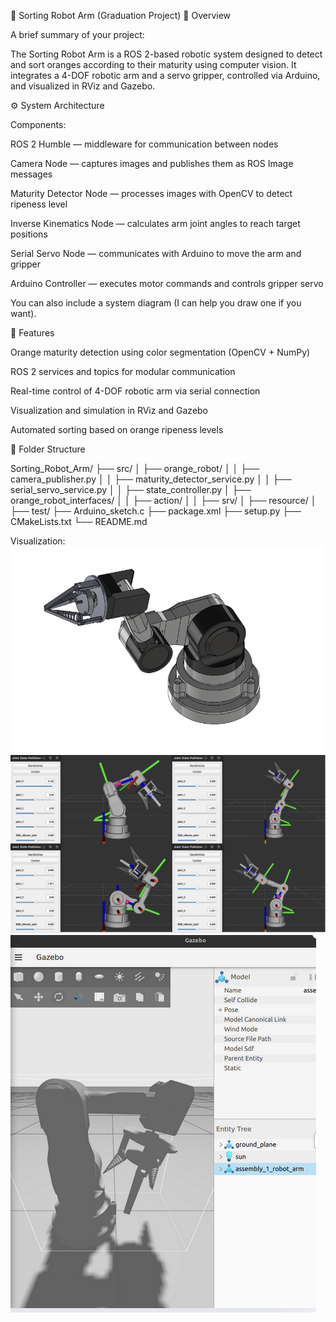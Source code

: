 🦾 Sorting Robot Arm (Graduation Project)
🎯 Overview

A brief summary of your project:

The Sorting Robot Arm is a ROS 2-based robotic system designed to detect and sort oranges according to their maturity using computer vision. It integrates a 4-DOF robotic arm and a servo gripper, controlled via Arduino, and visualized in RViz and Gazebo.

⚙️ System Architecture

Components:

ROS 2 Humble — middleware for communication between nodes

Camera Node — captures images and publishes them as ROS Image messages

Maturity Detector Node — processes images with OpenCV to detect ripeness level

Inverse Kinematics Node — calculates arm joint angles to reach target positions

Serial Servo Node — communicates with Arduino to move the arm and gripper

Arduino Controller — executes motor commands and controls gripper servo

You can also include a system diagram (I can help you draw one if you want).

🧠 Features

Orange maturity detection using color segmentation (OpenCV + NumPy)

ROS 2 services and topics for modular communication

Real-time control of 4-DOF robotic arm via serial connection

Visualization and simulation in RViz and Gazebo

Automated sorting based on orange ripeness levels

🧩 Folder Structure

Sorting_Robot_Arm/
├── src/
│   ├── orange_robot/
│   │   ├── camera_publisher.py
│   │   ├── maturity_detector_service.py
│   │   ├── serial_servo_service.py
│   │   ├── state_controller.py
│   ├── orange_robot_interfaces/
│   │   ├── action/
│   │   ├── srv/
│   ├── resource/
│   ├── test/
├── Arduino_sketch.c
├── package.xml
├── setup.py
├── CMakeLists.txt
└── README.md

Visualization:
![alt text](image-1.png)
![alt text](image.png)
![alt text](image-2.png)
